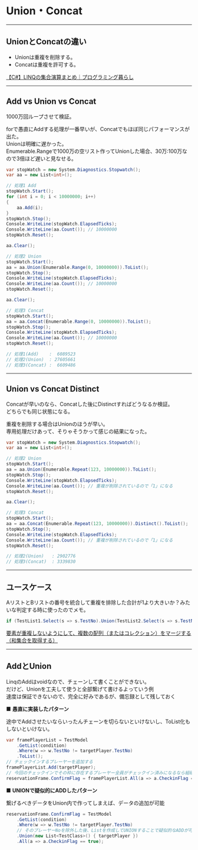 # Union・Concat

---

## UnionとConcatの違い

- Unionは重複を削除する。  
- Concatは重複を許可する。  

[【C#】LINQの集合演算まとめ｜プログラミング暮らし](https://pg-life.net/csharp/linq-setoperation/#:~:text=%E3%81%A6%E8%BF%94%E3%81%97%E3%81%BE%E3%81%99%E3%80%82-,Union%20%E3%81%A8%20Concat%20%E3%81%AE%E9%81%95%E3%81%84,%E9%87%8D%E8%A4%87%E3%82%92%E8%A8%B1%E5%8F%AF%E3%81%97%E3%81%BE%E3%81%99%E3%80%82)  

---

## Add vs Union vs Concat

1000万回ループさせて検証。  

forで愚直にAddする処理が一番早いが、Concatでもほぼ同じパフォーマンスが出た。  
Unionは明確に遅かった。  
Enumerable.Rangeで1000万の空リスト作ってUnionした場合、30万:100万なので3倍ほど遅いと見なせる。  

``` cs
var stopWatch = new System.Diagnostics.Stopwatch();
var aa = new List<int>();

// 処理1 Add
stopWatch.Start();
for (int i = 0; i < 10000000; i++)
{
    aa.Add(i);
}
stopWatch.Stop();
Console.WriteLine(stopWatch.ElapsedTicks);
Console.WriteLine(aa.Count()); // 10000000
stopWatch.Reset();

aa.Clear();

// 処理2 Union
stopWatch.Start();
aa = aa.Union(Enumerable.Range(0, 10000000)).ToList();
stopWatch.Stop();
Console.WriteLine(stopWatch.ElapsedTicks);
Console.WriteLine(aa.Count()); // 10000000
stopWatch.Reset();

aa.Clear();

// 処理3 Concat
stopWatch.Start();
aa = aa.Concat(Enumerable.Range(0, 10000000)).ToList();
stopWatch.Stop();
Console.WriteLine(stopWatch.ElapsedTicks);
Console.WriteLine(aa.Count()); // 10000000
stopWatch.Reset();

// 処理1(Add)    :  6089523
// 処理2(Union)  : 27605661
// 処理3(Concat) :  6609486
```

---

## Union vs Concat Distinct

Concatが早いのなら、Concatした後にDistinctすればどうなるか検証。  
どちらでも同じ状態になる。  

重複を削除する場合はUnionのほうが早い。  
専用処理だけあって、そりゃそうかって感じの結果になった。  

``` cs
var stopWatch = new System.Diagnostics.Stopwatch();
var aa = new List<int>();

// 処理2 Union
stopWatch.Start();
aa = aa.Union(Enumerable.Repeat(123, 10000000)).ToList();
stopWatch.Stop();
Console.WriteLine(stopWatch.ElapsedTicks);
Console.WriteLine(aa.Count()); // 重複が削除されているので「1」になる
stopWatch.Reset();

aa.Clear();

// 処理3 Concat
stopWatch.Start();
aa = aa.Concat(Enumerable.Repeat(123, 10000000)).Distinct().ToList();
stopWatch.Stop();
Console.WriteLine(stopWatch.ElapsedTicks);
Console.WriteLine(aa.Count()); // 重複が削除されているので「1」になる
stopWatch.Reset();

// 処理2(Union)   : 2902776
// 処理3(Concat)  : 3339830
```

---

## ユースケース

AリストとBリストの番号を統合して重複を排除した合計が1より大きいか？みたいな判定する時に使ったのでメモ。  

``` C#
if (TestList1.Select(s => s.TestNo).Union(TestList2.Select(s => s.TestNo)).Count(w => !string.IsNullOrEmpty(w)) > 1)
```

[要素が重複しないようにして、複数の配列（またはコレクション）をマージする（和集合を取得する）](https://dobon.net/vb/dotnet/programing/arrayunion.html)  

---

## AddとUnion

LinqのAddはvoidなので、チェーンして書くことができない。  
だけど、Unionを工夫して使うと全部繋げて書けるよっていう例  
速度は保証できないので、完全に好みであるが、備忘録として残しておく  

■ **愚直に実装したパターン**

途中でAddさせたいならいったんチェーンを切らないといけないし、ToList化もしないといけない。  

``` C#
var framePlayerList = TestModel
    .GetList(condition)
    .Where(w => w.TestNo != targetPlayer.TestNo)
    .ToList();
// チェックインするプレーヤーを追加する
framePlayerList.Add(targetPlayer);
// 今回のチェックインでその枠に存在するプレーヤー全員がチェックイン済みになるなら組確定とする。
reservationFrame.ConfirmFlag = framePlayerList.All(a => a.CheckinFlag == true);
```

■ **UNIONで疑似的にADDしたパターン**  

繋げるべきデータをUnion内で作ってしまえば、データの追加が可能  

``` cs
reservationFrame.ConfirmFlag = TestModel
    .GetList(condition)
    .Where(w => w.TestNo != targetPlayer.TestNo)
    // そのプレーヤーNoを除外した後、Listを作成してUNIONすることで疑似的なADDが可能
    .Union(new List<TestClass>() { targetPlayer })
    .All(a => a.CheckinFlag == true);
```

